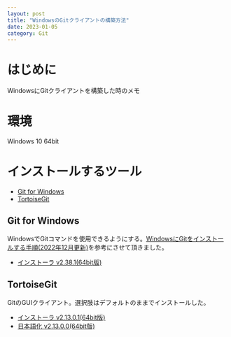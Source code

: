```yaml
---
layout: post
title: "WindowsのGitクライアントの構築方法"
date: 2023-01-05
category: Git
---
```

# はじめに
WindowsにGitクライアントを構築した時のメモ

# 環境
Windows 10 64bit

# インストールするツール
+ [Git for Windows](https://gitforwindows.org/)
+ [TortoiseGit](https://tortoisegit.org/)

## Git for Windows
WindowsでGitコマンドを使用できるようにする。[WindowsにGitをインストールする手順(2022年12月更新)](https://www.curict.com/item/60/60bfe0e.html)を参考にさせて頂きました。
+ [インストーラ v2.38.1(64bit版)](https://github.com/git-for-windows/git/releases/download/v2.38.1.windows.1/Git-2.38.1-64-bit.exe)

## TortoiseGit
GitのGUIクライアント。選択肢はデフォルトのままでインストールした。
+ [インストーラ v2.13.0.1(64bit版)](https://download.tortoisegit.org/tgit/2.13.0.0/TortoiseGit-2.13.0.1-64bit.msi)
+ [日本語化 v2.13.0.0(64bit版)](https://download.tortoisegit.org/tgit/2.13.0.0/TortoiseGit-LanguagePack-2.13.0.0-64bit-ja.msi)
